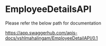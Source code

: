 # EmployeeDetailsAPI
Please refer the below path for documentation

https://app.swaggerhub.com/apis-docs/vshlmahalingam/EmployeeDetailAPI/0.1
